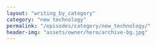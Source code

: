 ```yaml
---
layout: "writing_by_category"
category: "new technology"
permalink: "/episodes/category/new_technology/"
header-img: "assets/owner/hero/archive-bg.jpg"
---
```

